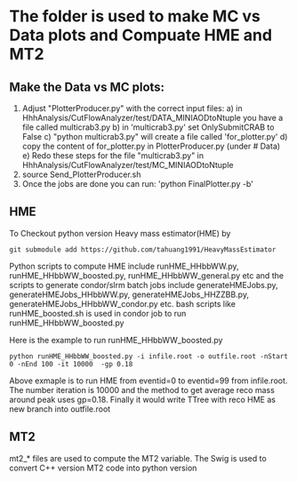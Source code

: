 # The folder is used to make MC vs Data plots and Compuate HME and MT2

## Make the Data vs MC plots:

1) Adjust "PlotterProducer.py" with the correct input files:
  a) in HhhAnalysis/CutFlowAnalyzer/test/DATA_MINIAODtoNtuple you have a file called multicrab3.py
  b) in 'multicrab3.py' set OnlySubmitCRAB to False
  c) "python multicrab3.py" will create a file called 'for_plotter.py'
  d) copy the content of for_plotter.py in PlotterProducer.py (under # Data)
  e) Redo these steps for the file "multicrab3.py" in HhhAnalysis/CutFlowAnalyzer/test/MC_MINIAODtoNtuple 
2) source Send_PlotterProducer.sh
3) Once the jobs are done you can run: 'python FinalPlotter.py -b'

## HME
To Checkout python version Heavy mass estimator(HME) by
```
git submodule add https://github.com/tahuang1991/HeavyMassEstimator
```
Python scripts to compute HME include runHME_HHbbWW.py, runHME_HHbbWW_boosted.py, runHME_HHbbWW_general.py etc and the scripts to generate condor/slrm batch jobs include generateHMEJobs.py, generateHMEJobs_HHbbWW.py, generateHMEJobs_HHZZBB.py, generateHMEJobs_HHbbWW_condor.py etc. bash scripts like runHME_boosted.sh is used in condor job to run runHME_HHbbWW_boosted.py

Here is the example to run runHME_HHbbWW_boosted.py
  ```
  python runHME_HHbbWW_boosted.py -i infile.root -o outfile.root -nStart 0 -nEnd 100 -it 10000  -gp 0.18
  ```
Above exmaple is to run HME from eventid=0 to eventid=99 from infile.root. The number iteration is 10000 and the method to get average reco mass around peak uses gp=0.18. Finally it would write TTree with reco HME as new branch into outfile.root



## MT2
mt2_* files are used to compute the MT2 variable. The Swig is used to convert C++ version MT2 code into python version 

